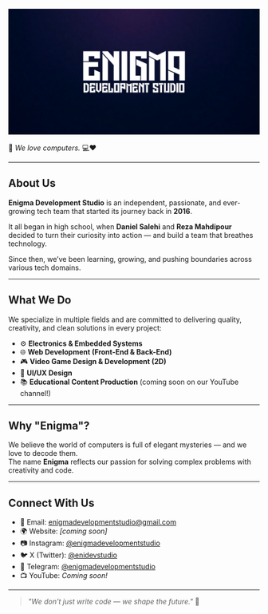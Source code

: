 <p align="center">
  <img src="https://raw.githubusercontent.com/enigmadevstudio/enigmadevstudio/main/banner.png" alt="Enigma Development Studio Banner" />
</p>


🎯 _We love computers._ 💻❤️

---

## About Us

**Enigma Development Studio** is an independent, passionate, and ever-growing tech team that started its journey back in **2016**.

It all began in high school, when **Daniel Salehi** and **Reza Mahdipour** decided to turn their curiosity into action — and build a team that breathes technology.

Since then, we’ve been learning, growing, and pushing boundaries across various tech domains.

---

## What We Do

We specialize in multiple fields and are committed to delivering quality, creativity, and clean solutions in every project:

- ⚙️ **Electronics & Embedded Systems**
- 🌐 **Web Development (Front-End & Back-End)**
- 🎮 **Video Game Design & Development (2D)**
- 🎨 **UI/UX Design**
- 📚 **Educational Content Production** (coming soon on our YouTube channel!)

---

## Why "Enigma"?

We believe the world of computers is full of elegant mysteries — and we love to decode them.  
The name **Enigma** reflects our passion for solving complex problems with creativity and code.

---

## Connect With Us

- 📧 Email: [enigmadevelopmentstudio@gmail.com](mailto:enigmadevelopmentstudio@gmail.com)
- 🌍 Website: _[coming soon]_  
- 📷 Instagram: [@enigmadevelopmentstudio](https://instagram.com/enigmadevelopmentstudio)  
- 🐦 X (Twitter): [@enidevstudio](https://x.com/enidevstudio)  
- 📣 Telegram: [@enigmadevelopmentstudio](https://t.me/enigmadevelopmentstudio)  
- 📺 YouTube: _Coming soon!_

---

> _"We don’t just write code — we shape the future."_ 🚀
